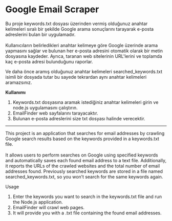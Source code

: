 # Google Email Scraper

Bu proje keywords.txt dosyası üzerinden vermiş olduğunuz anahtar kelimeleri sıralı bir şekilde Google arama sonuçlarını tarayarak e-posta adreslerini bulan bir uygulamadır. 
<br/>
<br/>
Kullanıcıların belirledikleri anahtar kelimeye göre Google üzerinde arama yapmasını sağlar ve bulunan her e-posta adresini otomatik olarak bir metin dosyasına kaydeder.
Ayrıca, taranan web sitelerinin URL'lerini ve toplamda kaç e-posta adresi bulunduğunu raporlar.

Ve daha önce aramış olduğunuz anahtar kelimeleri searched_keywords.txt isimli bir dosyada tutar bu sayede tekrardan aynı anahtar kelimeleri aramazsınız.

**Kullanımı**
<br />
1. Keywords.txt dosyasına aramak istediğiniz anahtar kelimeleri girin ve node.js uygulamasını çalıştırın.
2. EmailFinder web sayfalarını tarayacaktır.
3. Bulunan e-posta adreslerini size txt dosyası halinde verecektir.
   
--------------------------

This project is an application that searches for email addresses by crawling Google search results based on the keywords provided in a keywords.txt file. 
<br/>
<br/>
It allows users to perform searches on Google using specified keywords and automatically saves each found email address to a text file. Additionally, it reports the URLs of the crawled websites and the total number of email addresses found.
Previously searched keywords are stored in a file named searched_keywords.txt, so you won’t search for the same keywords again.

Usage
<br />
1. Enter the keywords you want to search in the keywords.txt file and run the Node.js application.
2. EmailFinder will crawl web pages.
3. It will provide you with a .txt file containing the found email addresses.
   




